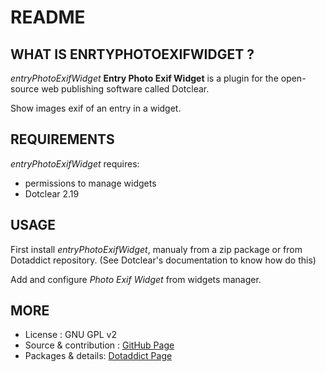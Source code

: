 # README

## WHAT IS ENRTYPHOTOEXIFWIDGET ?

_entryPhotoExifWidget_ **Entry Photo Exif Widget** is a plugin for the open-source 
web publishing software called Dotclear.

Show images exif of an entry in a widget.

## REQUIREMENTS

_entryPhotoExifWidget_ requires: 

 * permissions to manage widgets
 * Dotclear 2.19

## USAGE

First install _entryPhotoExifWidget_, manualy from a zip package or from 
Dotaddict repository. (See Dotclear's documentation to know how do this)

Add and configure _Photo Exif Widget_ from widgets manager.

## MORE

 * License : GNU GPL v2
 * Source & contribution : [GitHub Page](https://github.com/JcDenis/entryPhotoExifWidget)
 * Packages & details:  [Dotaddict Page](https://plugins.dotaddict.org/dc2/details/entryPhotoExifWidget)